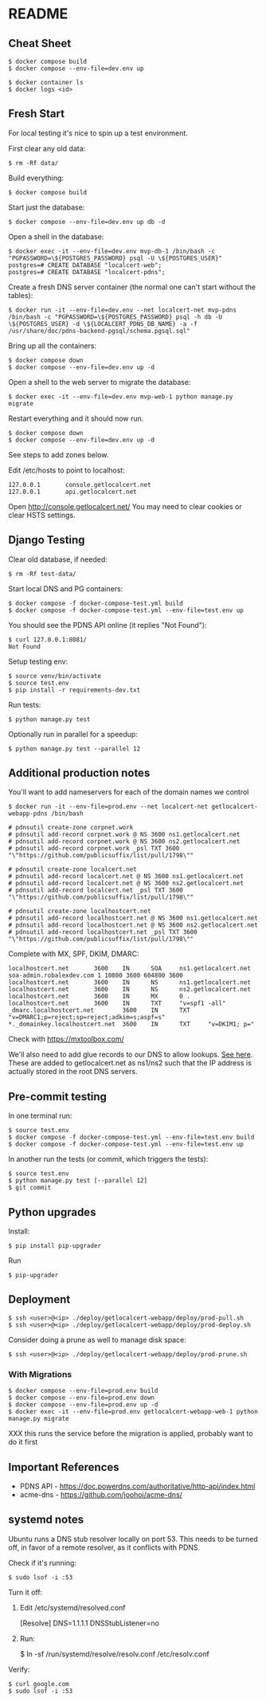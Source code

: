 # README

## Cheat Sheet

    $ docker compose build
    $ docker compose --env-file=dev.env up

    $ docker container ls
    $ docker logs <id>

## Fresh Start

For local testing it's nice to spin up a test environment.

First clear any old data:

    $ rm -Rf data/


Build everything:

    $ docker compose build


Start just the database:


    $ docker compose --env-file=dev.env up db -d

Open a shell in the database:

    $ docker exec -it --env-file=dev.env mvp-db-1 /bin/bash -c "PGPASSWORD=\${POSTGRES_PASSWORD} psql -U \${POSTGRES_USER}"
    postgres=# CREATE DATABASE "localcert-web";
    postgres=# CREATE DATABASE "localcert-pdns";

Create a fresh DNS server container (the normal one can't start without the tables):

    $ docker run -it --env-file=dev.env --net localcert-net mvp-pdns /bin/bash -c "PGPASSWORD=\${POSTGRES_PASSWORD} psql -h db -U \${POSTGRES_USER} -d \${LOCALCERT_PDNS_DB_NAME} -a -f /usr/share/doc/pdns-backend-pgsql/schema.pgsql.sql"

Bring up all the containers:

    $ docker compose down
    $ docker compose --env-file=dev.env up -d

Open a shell to the web server to migrate the database:

    $ docker exec -it --env-file=dev.env mvp-web-1 python manage.py migrate

Restart everything and it should now run.

    $ docker compose down
    $ docker compose --env-file=dev.env up -d

See steps to add zones below.

Edit /etc/hosts to point to localhost:

    127.0.0.1       console.getlocalcert.net
    127.0.0.1       api.getlocalcert.net

Open http://console.getlocalcert.net/
You may need to clear cookies or clear HSTS settings.


## Django Testing

Clear old database, if needed:

    $ rm -Rf test-data/


Start local DNS and PG containers:

    $ docker compose -f docker-compose-test.yml build
    $ docker compose -f docker-compose-test.yml --env-file=test.env up


You should see the PDNS API online (it replies "Not Found"):

    $ curl 127.0.0.1:8081/
    Not Found


Setup testing env:

    $ source venv/bin/activate
    $ source test.env
    $ pip install -r requirements-dev.txt


Run tests:

    $ python manage.py test


Optionally run in parallel for a speedup:

    $ python manage.py test --parallel 12


## Additional production notes

You'll want to add nameservers for each of the domain names we control

    $ docker run -it --env-file=prod.env --net localcert-net getlocalcert-webapp-pdns /bin/bash

    # pdnsutil create-zone corpnet.work
    # pdnsutil add-record corpnet.work @ NS 3600 ns1.getlocalcert.net
    # pdnsutil add-record corpnet.work @ NS 3600 ns2.getlocalcert.net
    # pdnsutil add-record corpnet.work _psl TXT 3600 "\"https://github.com/publicsuffix/list/pull/1798\""

    # pdnsutil create-zone localcert.net
    # pdnsutil add-record localcert.net @ NS 3600 ns1.getlocalcert.net
    # pdnsutil add-record localcert.net @ NS 3600 ns2.getlocalcert.net
    # pdnsutil add-record localcert.net _psl TXT 3600 "\"https://github.com/publicsuffix/list/pull/1798\""

    # pdnsutil create-zone localhostcert.net
    # pdnsutil add-record localhostcert.net @ NS 3600 ns1.getlocalcert.net
    # pdnsutil add-record localhostcert.net @ NS 3600 ns2.getlocalcert.net
    # pdnsutil add-record localhostcert.net _psl TXT 3600 "\"https://github.com/publicsuffix/list/pull/1798\""

Complete with MX, SPF, DKIM, DMARC:

    localhostcert.net       3600    IN      SOA     ns1.getlocalcert.net soa-admin.robalexdev.com 1 10800 3600 604800 3600
    localhostcert.net       3600    IN      NS      ns1.getlocalcert.net
    localhostcert.net       3600    IN      NS      ns2.getlocalcert.net
    localhostcert.net       3600    IN      MX      0 .
    localhostcert.net       3600    IN      TXT     "v=spf1 -all"
    _dmarc.localhostcert.net        3600    IN      TXT     "v=DMARC1;p=reject;sp=reject;adkim=s;aspf=s"
    *._domainkey.localhostcert.net  3600    IN      TXT     "v=DKIM1; p="

Check with https://mxtoolbox.com/


We'll also need to add glue records to our DNS to allow lookups.
[See here](https://www.namecheap.com/support/knowledgebase/article.aspx/768/10/how-do-i-register-personal-nameservers-for-my-domain/).
These are added to getlocalcert.net as ns1/ns2 such that the IP address is actually stored in the root DNS servers.

## Pre-commit testing

In one terminal run:

    $ source test.env
    $ docker compose -f docker-compose-test.yml --env-file=test.env build
    $ docker compose -f docker-compose-test.yml --env-file=test.env up

In another run the tests (or commit, which triggers the tests):

    $ source test.env
    $ python manage.py test [--parallel 12]
    $ git commit


## Python upgrades

Install:

    $ pip install pip-upgrader

Run

    $ pip-upgrader


## Deployment

    $ ssh <user>@<ip> ./deploy/getlocalcert-webapp/deploy/prod-pull.sh
    $ ssh <user>@<ip> ./deploy/getlocalcert-webapp/deploy/prod-deploy.sh

Consider doing a prune as well to manage disk space:

    $ ssh <user>@<ip> ./deploy/getlocalcert-webapp/deploy/prod-prune.sh

### With Migrations

    $ docker compose --env-file=prod.env build
    $ docker compose --env-file=prod.env down
    $ docker compose --env-file=prod.env up -d
    $ docker exec -it --env-file=prod.env getlocalcert-webapp-web-1 python manage.py migrate

XXX this runs the service before the migration is applied, probably want to do it first


## Important References

* PDNS API - https://doc.powerdns.com/authoritative/http-api/index.html
* acme-dns - https://github.com/joohoi/acme-dns/


## systemd notes

Ubuntu runs a DNS stub resolver locally on port 53.
This needs to be turned off, in favor of a remote resolver, as it conflicts with PDNS.

Check if it's running:

	$ sudo lsof -i :53

Turn it off:

1. Edit /etc/systemd/resolved.conf

	[Resolve]
	DNS=1.1.1.1
	DNSStubListener=no

2. Run:

	$ ln -sf /run/systemd/resolve/resolv.conf /etc/resolv.conf

Verify:

	$ curl google.com
	$ sudo lsof -i :53


